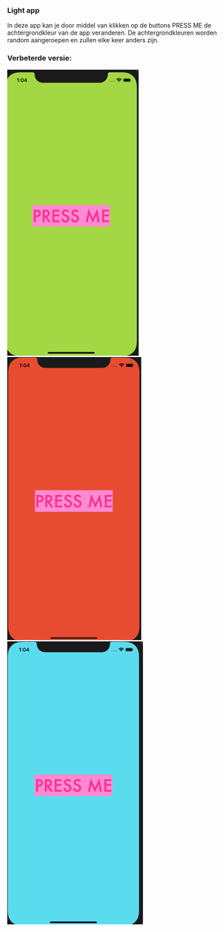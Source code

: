 ### Light app

In deze app kan je door middel van klikken op de buttons PRESS ME de achtergrondkleur van de app veranderen. De achtergrondkleuren worden random aangeroepen en zullen elke keer anders zijn. 

### Verbeterde versie: 

![screenshot1](Doc/Green.png)
![screenshot1](Doc/Red.png)
![screenshot1](Doc/Blue.png)
 
